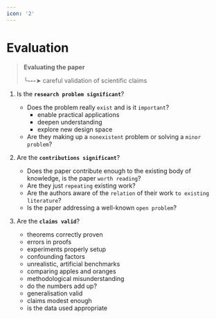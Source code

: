 ```yaml
---
icon: '2'
---
```


# Evaluation

> **Evaluating the paper**
>
> ╰**---**➤ careful validation of scientific claims

1. Is the **`research problem significant`**?
   * Does the problem really `exist` and is it `important`?&#x20;
     * enable practical applications
     * deepen understanding
     * explore new design space
   *   Are they making up a `nonexistent` problem or solving a `minor problem`?


2.  Are the **`contributions significant`**?

    * Does the paper contribute enough to the existing body of knowledge, is the paper `worth reading`?&#x20;
    * Are they just `repeating` existing work?
    * Are the authors aware of the `relation` of their work `to existing literature`?&#x20;
    * Is the paper addressing a well-known `open problem`?


3. Are the **`claims valid`**?
   * theorems correctly proven
   * errors in proofs
   * experiments properly setup
   * confounding factors
   * unrealistic, artificial benchmarks
   * comparing apples and oranges
   * methodological misunderstanding
   * do the numbers add up?&#x20;
   * generalisation valid
   * claims modest enough
   * is the data used appropriate



